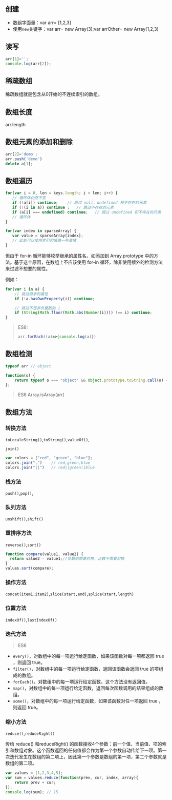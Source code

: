 ## 创建

- 数组字面量：var arr= [1,2,3]
- 使用`new`关键字：var arr= new Array(3);var arrOther= new Array(1,2,3)

## 读写

```javascript
arr[1]='';
console.log(arr[2]);
```

## 稀疏数组

稀疏数组就是包含从0开始的不连续索引的数组。

## 数组长度

arr.length

## 数组元素的添加和删除

```javascript
arr[2]='demo';
arr.push('demo')
delete a[1];
```

## 数组遍历

```javascript
for(var i = 0, len = keys.length; i < len; i++) {
   // 循环体仍然不变
   if (!a[i]) continue;    // 跳过 null、undefined 和不存在的元素
   if (!(i in a)) continue ;   // 跳过不存在的元素
   if (a[i] === undefined) continue;   // 跳过 undefined 和不存在的元素
   // 循环体
}
```

```javascript
for(var index in sparseArray) {
   var value = sparseArray[index];
   // 此处可以使用索引和值做一些事情
}
```
但由于 for-in 循环能够枚举继承的属性名，如添加到 Array.prototype 中的方法。基于这个原因，在数组上不应该使用 for-in 循环，除非使用额外的检测方法来过滤不想要的属性。

例如：
```javascript
for(var i in a) {
    // 跳过继承的属性
    if (!a.hasOwnProperty(i)) continue;

    // 跳过不是非负整数的 i
    if (String(Math.floor(Math.abs(Number(i)))) !== i) continue;
}
```

> ES6:
>  ```javascript
>  arr.forEach((a)=>{console.log(a)})

## 数组检测

```javascript
typeof arr // object

function(o) {
    return typeof o === "object" && Object.prototype.toString.call(o) === "[object Array]";
};
```

> ES6
> Array.isArray(arr)

## 数组方法
### 转换方法

`toLocaleString()`,`toString()`,`valueOf()`,

`join()`

```javascript
var colors = ["red", "green", "blue"];
colors.join(",")    // red,green,blue
colors.join("||")   // red||green||blue
```

### 栈方法

`push()`,`pop()`,

### 队列方法

`unshift()`,`shift()`

### 重排序方法

`reverse()`,`sort()`


```javascript
function compare(value1, value2) {
  return value2 - value1;//负数则需要对换，正数不需要对换
}
values.sort(compare);
```

### 操作方法

`concat(item1,item2)`,`slice(start,end)`,`splice(start,length)`

### 位置方法

`indexOf()`,`lastIndexOf()`

### 迭代方法

> ES6
- `every()`，对数组中的每一项运行给定函数，如果该函数对每一项都返回 true ，则返回 true。
- `filter()`，对数组中的每一项运行给定函数，返回该函数会返回 true 的项组成的数组。
- `forEach()`，对数组中的每一项运行给定函数。这个方法没有返回值。
- `map()`，对数组中的每一项运行给定函数，返回每次函数调用的结果组成的数组。
- `some()`，对数组中的每一项运行给定函数，如果该函数对任一项返回 true ，则返回 true。

### 缩小方法

`reduce()`,`reduceRight()`

传给 reduce() 和reduceRight() 的函数接收4个参数：前一个值、当前值、项的索引和数组对象。这个函数返回的任何值都会作为第一个参数自动传给下一项。第一次迭代发生在数组的第二项上，因此第一个参数是数组的第一项，第二个参数就是数组的第二项。

```javascript
var values = [1,2,3,4,5];
var sum = values.reduce(function(prev, cur, index, array){
    return prev + cur; 
});
console.log(sum); // 15
```